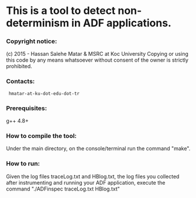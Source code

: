 #  This is a tool to detect non-determinism in ADF applications. # 

### Copyright notice: ###

  (c) 2015 - Hassan Salehe Matar & MSRC at Koc University
    Copying or using this code by any means whatsoever 
    without consent of the owner is strictly prohibited.


### Contacts: 
     hmatar-at-ku-dot-edu-dot-tr


### Prerequisites: ###
g++ 4.8+

### How to compile the tool: ###
  Under the main directory, on the console/terminal run the command "make".

### How to run: ###

Given the log files traceLog.txt and HBlog.txt, the log files you collected after instrumenting and running your ADF application, execute the command "./ADFinspec traceLog.txt HBlog.txt"